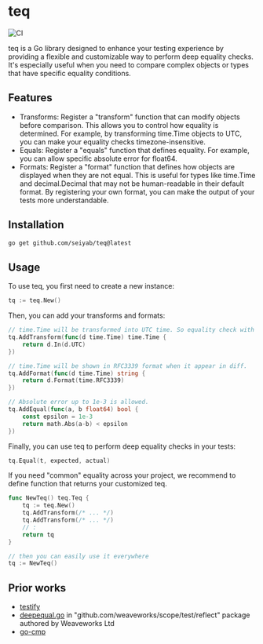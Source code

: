 # teq

![CI](https://github.com/seiyab/teq/actions/workflows/go.yml/badge.svg)

teq is a Go library designed to enhance your testing experience by providing a flexible and customizable way to perform deep equality checks. It's especially useful when you need to compare complex objects or types that have specific equality conditions.

## Features

- Transforms: Register a "transform" function that can modify objects before comparison. This allows you to control how equality is determined. For example, by transforming time.Time objects to UTC, you can make your equality checks timezone-insensitive.
- Equals: Register a "equals" function that defines equality. For example, you can allow specific absolute error for float64.
- Formats: Register a "format" function that defines how objects are displayed when they are not equal. This is useful for types like time.Time and decimal.Decimal that may not be human-readable in their default format. By registering your own format, you can make the output of your tests more understandable.

## Installation

```sh
go get github.com/seiyab/teq@latest
```

## Usage

To use teq, you first need to create a new instance:

```go
tq := teq.New()
```

Then, you can add your transforms and formats:

```go
// time.Time will be transformed into UTC time. So equality check with `tq` will be timezone-insensitive.
tq.AddTransform(func(d time.Time) time.Time {
    return d.In(d.UTC)
})

// time.Time will be shown in RFC3339 format when it appear in diff.
tq.AddFormat(func(d time.Time) string {
    return d.Format(time.RFC3339)
})

// Absolute error up to 1e-3 is allowed.
tq.AddEqual(func(a, b float64) bool {
    const epsilon = 1e-3
    return math.Abs(a-b) < epsilon
})
```

Finally, you can use teq to perform deep equality checks in your tests:

```go
tq.Equal(t, expected, actual)
```

If you need "common" equality across your project, we recommend to define function that returns your customized teq.

```go
func NewTeq() teq.Teq {
    tq := teq.New()
    tq.AddTransform(/* ... */)
    tq.AddTransform(/* ... */)
    // :
    return tq
}

// then you can easily use it everywhere
tq := NewTeq()
```

## Prior works

- [testify](https://github.com/stretchr/testify)
- [deepequal.go](https://github.com/weaveworks/scope/blob/12175b96a3456f1c2b050f1e1d6432498ed64d95/test/reflect/deepequal.go) in "github.com/weaveworks/scope/test/reflect" package authored by Weaveworks Ltd
- [go-cmp](https://github.com/google/go-cmp)
